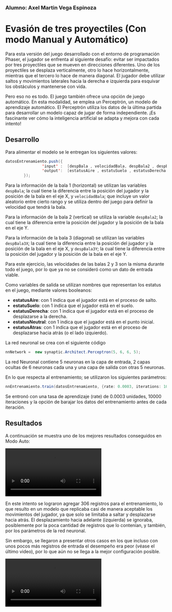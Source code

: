 ### Alumno: Axel Martin Vega Espinoza

# Evasión de tres proyectiles (Con modo Manual y Automático)

Para esta versión del juego desarrollado con el entorno de programación Phaser, el jugador se enfrenta al siguiente desafío: evitar ser impactados por tres proyectiles que se mueven en direcciones diferentes. Uno de los proyectiles se desplaza verticalmente, otro lo hace horizontalmente, mientras que el tercero lo hace de manera diagonal. El jugador debe utilizar saltos y movimientos laterales hacia la derecha e izquierda para esquivar los obstáculos y mantenerse con vida.

Pero eso no es todo. El juego también ofrece una opción de juego automático. En esta modalidad, se emplea un Perceptrón, un modelo de aprendizaje automático. El Perceptrón utiliza los datos de la última partida para desarrollar un modelo capaz de jugar de forma independiente. ¡Es fascinante ver cómo la inteligencia artificial se adapta y mejora con cada intento!


## Desarrollo

Para alimentar el modelo se le entregan los siguientes valores:

```Java
datosEntrenamiento.push({
                'input' :  [despBala , velocidadBala, despBala2 , despBala3x, despBala3y],
                'output':  [estatusAire , estatuSuelo , estatusDerecha , estatusNeutral , estatusAtras]
        });
```

Para la información de la bala 1 (horizontal) se utilizan las variables `despBala`; la cual tiene la diferencia entre la posición del jugador y la posición de la bala en el eje X, y `velocidadBala`; que incluye un valor aleatorio entre cierto rango y se utiliza dentro del juego para definir la velocidad que tendrá la bala.   

Para la información de la bala 2 (vertical) se utiliza la variable `despBala2`; la cual tiene la diferencia entre la posición del jugador y la posición de la bala en el eje Y.    

Para la información de la bala 3 (diagonal) se utilizan las variables `despBala3X`; la cual tiene la diferencia entre la posición del jugador y la posición de la bala en el eje X, y `despBala3Y`; la cual tiene la diferencia entre la posición del jugador y la posición de la bala en el eje Y.    

Para este ejercicio, las velocidades de las balas 2 y 3 son la misma durante todo el juego, por lo que ya no se consideró como un dato de entrada viable.

Como variables de salida se utilizan nombres que representan los estatus en el juego, mediante valores booleanos:
* **estatusAire**: con 1 indica que el jugador está en el proceso de salto.
* **estatuSuelo**: con 1 indica que el jugador está en el suelo.
* **estatusDerecha**: con 1 indica que el jugador está en el proceso de desplazarse a la derecha.
* **estatusNeutral**: con 1 indica que el jugador está en el punto inicial.
* **estatusAtras**: con 1 indica que el jugador está en el proceso de desplazarse hacia atrás (o el lado izquierdo).

La red neuronal se crea con el siguiente código

```Java
nnNetwork =  new synaptic.Architect.Perceptron(5, 6, 6, 5);
```

La red Neuronal contiene 5 neuronas en la capa de entrada, 2 capas ocultas de 6 neuronas cada una y una capa de salida con otras 5 neuronas.

En lo que respecta al entrenamiento; se utilizaron los siguientes parámetros:

```Java
nnEntrenamiento.train(datosEntrenamiento, {rate: 0.0003, iterations: 10000, shuffle: true});
```

Se entronó con una tasa de aprendizaje (rate) de 0.0003 unidades, 10000 iteraciones y la opción de barajar los datos del entrenamiento antes de cada iteración.

## Resultados

A continuación se muestra uno de los mejores resultados conseguidos en Modo Auto:

<video src="./evidencia/recorte.mp4" controls ></video>

En este intento se lograron agregar 306 registros para el entrenamiento, lo que resulto en un modelo que replicaba casi de manera aceptable los movimientos del jugador, ya que solo se limitaba a saltar y desplazarse hacia atrás. El desplazamiento hacia adelante (izquierda) se ignoraba, posiblemente por la poca cantidad de registros que lo contenían, y también, por los parámetros de la red neuronal.

Sin embargo, se llegaron a presentar otros casos en los que incluso con unos pocos más registros de entrada el desempeño era peor (véase el último video), por lo que aún no se llega a la mejor configuración posible.

<video src="./evidencia/recorte2.mp4" controls ></video>
